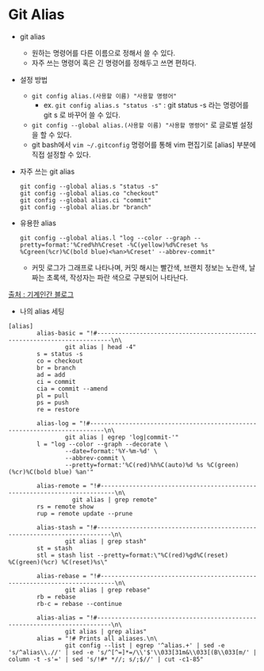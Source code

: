 # Git Alias

- git alias
  - 원하는 명령어를 다른 이름으로 정해서 쓸 수 있다.
  - 자주 쓰는 명령어 혹은 긴 명령어를 정해두고 쓰면 편하다.



- 설정 방법
  - `git config alias.(사용할 이름) "사용할 명령어"`
    - ex. `git config alias.s "status -s"` : git status -s 라는 명령어를 git s 로 바꾸어 쓸 수 있다.
  - `git config --global alias.(사용할 이름) "사용할 명령어"` 로 글로벌 설정을 할 수 있다.
  - git bash에서 `vim ~/.gitconfig` 명령어를 통해 vim 편집기로 [alias] 부분에 직접 설정할 수 있다. 



- 자주 쓰는 git alias

  ```git
  git config --global alias.s "status -s"
  git config --global alias.co "checkout"
  git config --global alias.ci "commit"
  git config --global alias.br "branch"
  ```



- 유용한 alias

  ```git
  git config --global alias.l "log --color --graph --pretty=format:'%Cred%h%Creset -%C(yellow)%d%Creset %s %Cgreen(%cr)%C(bold blue)<%an>%Creset' --abbrev-commit"
  ```

  - 커밋 로그가 그래프로 나타나며, 커밋 해시는 빨간색, 브랜치 정보는 노란색, 날짜는 초록색, 작성자는 파란 색으로 구분되어 나타난다.



[출처 : 기계인간 블로그](https://johngrib.github.io/wiki/git-alias/)



- 나의 alias 세팅

```git
[alias]
		alias-basic = "!#--------------------------------------------------------------------------\n\
                git alias | head -4"
        s = status -s
        co = checkout
        br = branch
        ad = add
		ci = commit
		cia = commit --amend
        pl = pull
        ps = push
        re = restore

        alias-log = "!#--------------------------------------------------------------------------\n\
                git alias | egrep 'log|commit-'"
        l = "log --color --graph --decorate \
                --date=format:'%Y-%m-%d' \
                --abbrev-commit \
                --pretty=format:'%C(red)%h%C(auto)%d %s %C(green)(%cr)%C(bold blue) %an'"

        alias-remote = "!#--------------------------------------------------------------------------\n\
      	          git alias | grep remote"
        rs = remote show
		rup = remote update --prune

		alias-stash = "!#--------------------------------------------------------------------------\n\
				git alias | grep stash"
		st = stash
		stl = stash list --pretty=format:\"%C(red)%gd%C(reset) %C(green)(%cr) %C(reset)%s\"

		alias-rebase = "!#--------------------------------------------------------------------------\n\
				git alias | grep rebase"
		rb = rebase
		rb-c = rebase --continue

        alias-alias = "!#--------------------------------------------------------------------------\n\
                git alias | grep alias"
        alias = "!# Prints all aliases.\n\
                git config --list | egrep '^alias.+' | sed -e 's/^alias\\.//' | sed -e 's/^[^=]*=/\\'$'\\033[31m&\\033[(B\\033[m/' | column -t -s'=' | sed 's/!#* *//; s/;$//' | cut -c1-85"
```



